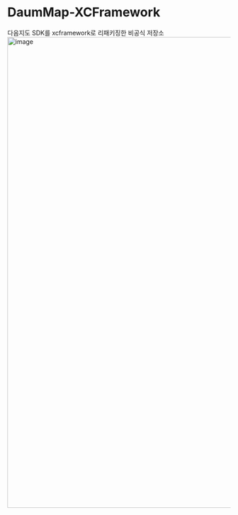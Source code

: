 # DaumMap-XCFramework
다음지도 SDK를 xcframework로 리패키징한 비공식 저장소
<img width="1065" alt="image" src="https://user-images.githubusercontent.com/11539551/223808544-b4d491d4-d0c4-4d5d-b0e7-1e21de6e2766.png">
